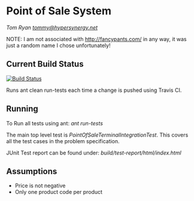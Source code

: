 Point of Sale System
====================

*Tom Ryan tommy@hypersynergy.net*

NOTE: I am not associated with http://fancypants.com/ in any way, it was just a random name I chose unfortunately!

Current Build Status
--------------

[![Build Status](https://secure.travis-ci.org/tommunist/PointOfSale.png)](http://travis-ci.org/tommunist/PointOfSale)

Runs ant clean run-tests each time a change is pushed using Travis CI.

Running
-------

To Run all tests using ant:
    *ant run-tests*


The main top level test is *PointOfSaleTerminalIntegrationTest*. This covers all the test cases in the problem specification.

JUnit Test report can be found under:
    *build/test-report/html/index.html*

Assumptions
-----------

* Price is not negative
* Only one product code per product
